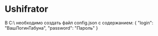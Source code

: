 # Ushifrator
В C:\ необходимо создать файл config.json с содержанием:
{
"login": "ВашЛогинТабуна",
"password": "Пароль"
}
